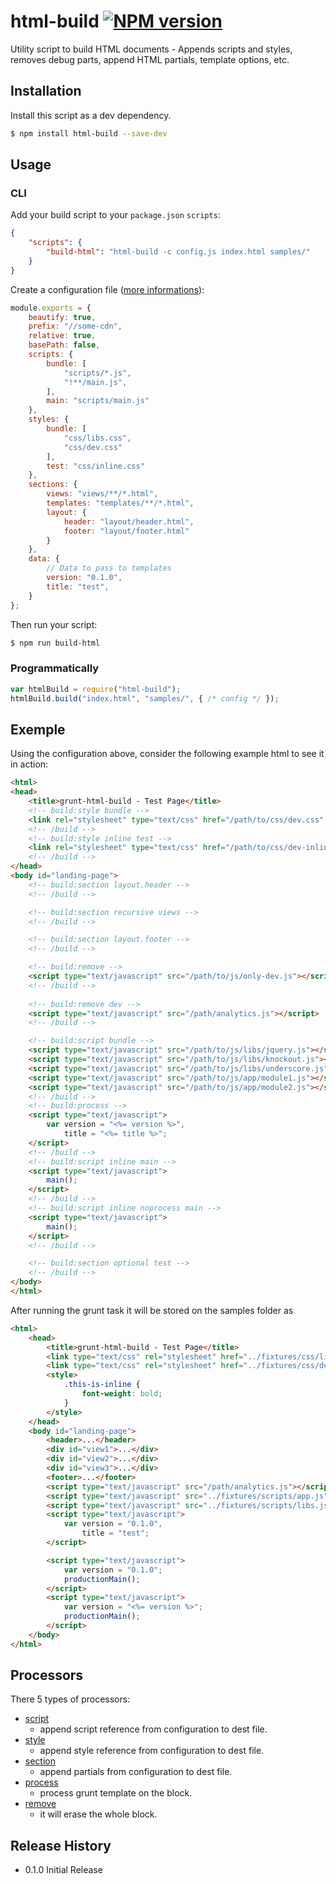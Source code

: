 # html-build [![NPM version](https://badge.fury.io/js/html-build.png)](http://badge.fury.io/js/html-build)

Utility script to build HTML documents - Appends scripts and styles, removes debug parts, append HTML partials, template options, etc.

## Installation

Install this script as a dev dependency.

```bash
$ npm install html-build --save-dev
```

## Usage

### CLI

Add your build script to your `package.json` `scripts`:

```json
{
    "scripts": {
        "build-html": "html-build -c config.js index.html samples/"
    }
}
```

Create a configuration file ([more informations][doc-options]):

```javascript
module.exports = {
    beautify: true,
    prefix: "//some-cdn",
    relative: true,
    basePath: false,
    scripts: {
        bundle: [
            "scripts/*.js",
            "!**/main.js",
        ],
        main: "scripts/main.js"
    },
    styles: {
        bundle: [
            "css/libs.css",
            "css/dev.css"
        ],
        test: "css/inline.css"
    },
    sections: {
        views: "views/**/*.html",
        templates: "templates/**/*.html",
        layout: {
            header: "layout/header.html",
            footer: "layout/footer.html"
        }
    },
    data: {
        // Data to pass to templates
        version: "0.1.0",
        title: "test",
    }
};
```

Then run your script:

```bash
$ npm run build-html
```

### Programmatically

```javascript
var htmlBuild = require("html-build");
htmlBuild.build("index.html", "samples/", { /* config */ });
```

## Exemple

Using the configuration above, consider the following example html to see it in action:

```html
<html>
<head>
    <title>grunt-html-build - Test Page</title>
    <!-- build:style bundle -->
    <link rel="stylesheet" type="text/css" href="/path/to/css/dev.css" />
    <!-- /build -->
    <!-- build:style inline test -->
    <link rel="stylesheet" type="text/css" href="/path/to/css/dev-inline.css" />
    <!-- /build -->
</head>
<body id="landing-page">
    <!-- build:section layout.header -->
    <!-- /build -->

    <!-- build:section recursive views -->
    <!-- /build -->

    <!-- build:section layout.footer -->
    <!-- /build -->

    <!-- build:remove -->
    <script type="text/javascript" src="/path/to/js/only-dev.js"></script>
    <!-- /build -->
    
    <!-- build:remove dev -->
    <script type="text/javascript" src="/path/analytics.js"></script>
    <!-- /build -->

    <!-- build:script bundle -->
    <script type="text/javascript" src="/path/to/js/libs/jquery.js"></script>
    <script type="text/javascript" src="/path/to/js/libs/knockout.js"></script>
    <script type="text/javascript" src="/path/to/js/libs/underscore.js"></script>
    <script type="text/javascript" src="/path/to/js/app/module1.js"></script>
    <script type="text/javascript" src="/path/to/js/app/module2.js"></script>
    <!-- /build -->
    <!-- build:process -->
    <script type="text/javascript">
        var version = "<%= version %>",
            title = "<%= title %>";
    </script>
    <!-- /build -->
    <!-- build:script inline main -->
    <script type="text/javascript">
        main();
    </script>
    <!-- /build -->
    <!-- build:script inline noprocess main -->
    <script type="text/javascript">
        main();
    </script>
    <!-- /build -->

    <!-- build:section optional test -->
    <!-- /build -->
</body>
</html>
```

After running the grunt task it will be stored on the samples folder as

```html
<html>
    <head>
        <title>grunt-html-build - Test Page</title>
        <link type="text/css" rel="stylesheet" href="../fixtures/css/libs.css" />
        <link type="text/css" rel="stylesheet" href="../fixtures/css/dev.css" />
        <style>
            .this-is-inline {
                font-weight: bold;
            }
        </style>
    </head>
    <body id="landing-page">
        <header>...</header>
        <div id="view1">...</div>
        <div id="view2">...</div>
        <div id="view3">...</div>
        <footer>...</footer>
        <script type="text/javascript" src="/path/analytics.js"></script>
        <script type="text/javascript" src="../fixtures/scripts/app.js"></script>
        <script type="text/javascript" src="../fixtures/scripts/libs.js"></script>
        <script type="text/javascript">
            var version = "0.1.0",
                title = "test";
        </script>

        <script type="text/javascript">
            var version = "0.1.0";
            productionMain();
        </script>
        <script type="text/javascript">
            var version = "<%= version %>";
            productionMain();
        </script>
    </body>
</html>
```

## Processors

There 5 types of processors:

 * [script][doc-scripts-styles]
    * append script reference from configuration to dest file.
 * [style][doc-scripts-styles]
    * append style reference from configuration to dest file.
 * [section][doc-sections]
    * append partials from configuration to dest file.
 * [process][doc-process]
    * process grunt template on the block.
 * [remove][doc-remove]
    * it will erase the whole block.

[doc-options]: https://github.com/spatools/html-build/wiki/Task-Options
[doc-scripts-styles]: https://github.com/spatools/html-build/wiki/Linking-Scripts-and-Styles
[doc-sections]: https://github.com/spatools/html-build/wiki/Creating-HTML-Sections
[doc-process]: https://github.com/spatools/html-build/wiki/Using-HTML-as-Template
[doc-remove]: https://github.com/spatools/html-build/wiki/Removing-parts
[doc-reuse]: https://github.com/spatools/html-build/wiki/Creating-reusable-HTML-Layout-Template

## Release History

* 0.1.0 Initial Release
